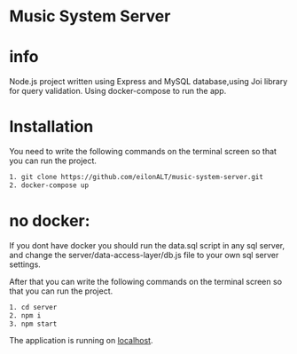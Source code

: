 # Music System Server

# info
Node.js project written using Express and MySQL database,using Joi library for query validation.
Using docker-compose to run the app.

# Installation

You need to write the following commands on the terminal screen so that you can run the project.

```sh
1. git clone https://github.com/eilonALT/music-system-server.git
2. docker-compose up
```

# no docker:

If you dont have docker you should run the data.sql script in any sql server, and change the server/data-access-layer/db.js
file to your own sql server settings.

After that you can write the following commands on the terminal screen so that you can run the project.

```sh
1. cd server
2. npm i
3. npm start
```

The application is running on [localhost](http://localhost:5000).